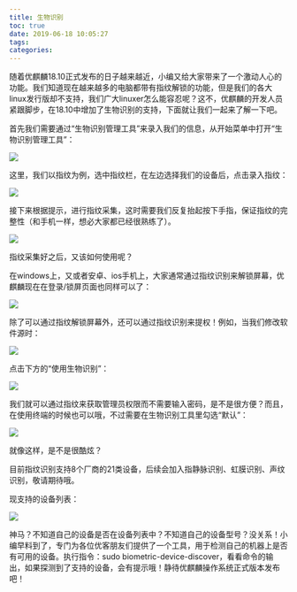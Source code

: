 ```yaml
---
title: 生物识别
toc: true
date: 2019-06-18 10:05:27
tags:
categories:
---
```


随着优麒麟18.10正式发布的日子越来越近，小编又给大家带来了一个激动人心的功能。我们知道现在越来越多的电脑都带有指纹解锁的功能，但是我们的各大linux发行版却不支持，我们广大linuxer怎么能容忍呢？这不，优麒麟的开发人员紧跟脚步，在18.10中增加了生物识别的支持，下面就让我们一起来了解一下吧。 

首先我们需要通过“生物识别管理工具”来录入我们的信息，从开始菜单中打开“生物识别管理工具”： 

<img src="https://www.ubuntukylin.com/upload/201810/1539825163375264.png"></img>

这里，我们以指纹为例，选中指纹栏，在左边选择我们的设备后，点击录入指纹： 

<img src="https://www.ubuntukylin.com/upload/201810/1539825180113940.png"></img>

接下来根据提示，进行指纹采集，这时需要我们反复抬起按下手指，保证指纹的完整性（和手机一样，想必大家都已经很熟练了）。

<img src="https://www.ubuntukylin.com/upload/201810/1539825196516059.png"></img>

指纹采集好之后，又该如何使用呢？

在windows上，又或者安卓、ios手机上，大家通常通过指纹识别来解锁屏幕，优麒麟现在在登录/锁屏页面也同样可以了： 

<img src="https://www.ubuntukylin.com/upload/201810/1539825225733674.png"></img>

除了可以通过指纹解锁屏幕外，还可以通过指纹识别来提权！例如，当我们修改软件源时：

<img src="https://www.ubuntukylin.com/upload/201810/1539825262543720.png"></img>

点击下方的“使用生物识别”： 

<img src="https://www.ubuntukylin.com/upload/201810/1539825276360729.png"></img>

我们就可以通过指纹来获取管理员权限而不需要输入密码，是不是很方便？而且，在使用终端的时候也可以哦，不过需要在生物识别工具里勾选“默认”： 

<img src="https://www.ubuntukylin.com/upload/201810/1539825296289294.png"></img>

就像这样，是不是很酷炫？

目前指纹识别支持8个厂商的21类设备，后续会加入指静脉识别、虹膜识别、声纹识别，敬请期待哦。

现支持的设备列表：

<img src="https://www.ubuntukylin.com/upload/201810/1539827066919213.png"></img>

神马？不知道自己的设备是否在设备列表中？不知道自己的设备型号？没关系！小编早料到了，专门为各位优客朋友们提供了一个工具，用于检测自己的机器上是否有可用的设备。执行指令：sudo biometric-device-discover，看看命令的输出，如果探测到了支持的设备，会有提示哦！静待优麒麟操作系统正式版本发布吧！
